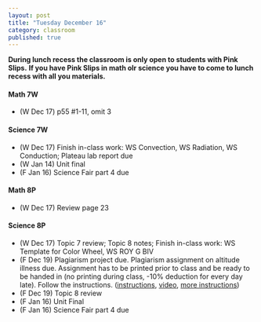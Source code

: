 ```yaml
---
layout: post
title: "Tuesday December 16"
category: classroom
published: true
---
```

<strong>During lunch recess the classroom is only open to students with Pink Slips.</strong> <strong>If you have Pink Slips in math olr science you have to come to lunch recess with all you materials.</strong>

#### Math 7W
* (W Dec 17) p55 #1-11, omit 3

#### Science 7W
* (W Dec 17) Finish in-class work: WS Convection, WS Radiation, WS Conduction; Plateau lab report due
* (W Jan 14) Unit final
* (F Jan 16) Science Fair part 4 due

#### Math 8P
* (W Dec 17) Review page 23

#### Science 8P
* (W Dec 17) Topic 7 review; Topic 8 notes; Finish in-class work: WS Template for Color Wheel, WS ROY G BIV
* (F Dec 19) Plagiarism project due. Plagiarism assignment on altitude illness due. Assignment has to be printed prior to class and be ready to be handed in (no printing during class, -10% deduction for every day late). Follow the instructions. ([instructions](https://www.dropbox.com/s/1itp2t9bc6txllf/Plagiarism%20Assignment%20on%20altitude%20illness.pdf?dl=0), [video](http://youtu.be/KUPNCBQw4o0), [more instructions](https://www.dropbox.com/s/372smqdc3lqz683/Instructions%20for%20finishing%20plagiarism%20assignment.pdf?dl=0))
* (F Dec 19) Topic 8 review
* (F Jan 16) Unit Final
* (F Jan 16) Science Fair part 4 due


